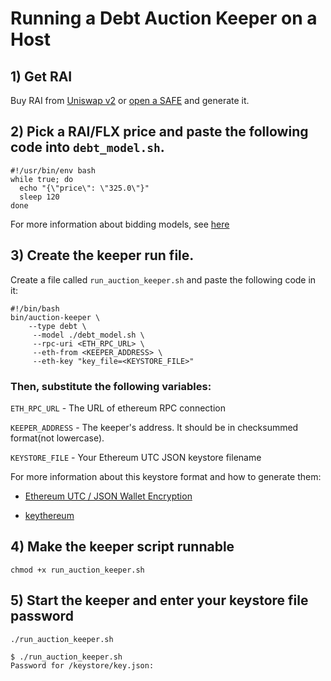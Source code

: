 # Running a Debt Auction Keeper on a Host

## 1) Get RAI

Buy RAI from [Uniswap v2](https://info.uniswap.org/pair/0xEBdE9F61e34B7aC5aAE5A4170E964eA85988008C) or 
[open a SAFE](https://app.gitbook.com/@reflexer-labs/s/geb/pyflex/safe-management/opening-a-safe) and generate it.

## 2) Pick a RAI/FLX price and paste the following code into `debt_model.sh`. 

```
#!/usr/bin/env bash
while true; do
  echo "{\"price\": \"325.0\"}"
  sleep 120                   
done
```
For more information about bidding models, see [here](./BiddingModels.md)

## 3) Create the keeper run file.

Create a file called  `run_auction_keeper.sh` and paste the following code in it:

```text
#!/bin/bash
bin/auction-keeper \
    --type debt \
     --model ./debt_model.sh \
     --rpc-uri <ETH_RPC_URL> \
     --eth-from <KEEPER_ADDRESS> \
     --eth-key "key_file=<KEYSTORE_FILE>"       
```

### Then, substitute the following variables:

`ETH_RPC_URL` - The URL of ethereum RPC connection

`KEEPER_ADDRESS` - The keeper's address. It should be in checksummed format(not lowercase).

`KEYSTORE_FILE` - Your Ethereum UTC JSON keystore filename

For more information about this keystore format and how to generate them:

* [Ethereum UTC / JSON Wallet Encryption](https://wizardforcel.gitbooks.io/practical-cryptography-for-developers-book/content/symmetric-key-ciphers/ethereum-wallet-encryption.html)

* [keythereum](https://github.com/ethereumjs/keythereum)


## 4) Make the keeper script runnable

`chmod +x run_auction_keeper.sh`

## 5) Start the keeper and enter your keystore file password

`./run_auction_keeper.sh`

```text
$ ./run_auction_keeper.sh
Password for /keystore/key.json: 
```
